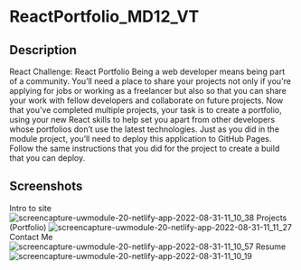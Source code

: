# ReactPortfolio_MD12_VT

## Description

React Challenge: React Portfolio  Being a web developer means being part of a community. You’ll need a place to share your projects not only if you're applying for jobs or working as a freelancer but also so that you can share your work with fellow developers and collaborate on future projects.  Now that you’ve completed multiple projects, your task is to create a portfolio, using your new React skills to help set you apart from other developers whose portfolios don’t use the latest technologies.  Just as you did in the module project, you’ll need to deploy this application to GitHub Pages. Follow the same instructions that you did for the project to create a build that you can deploy. 


## Screenshots

Intro to site
![screencapture-uwmodule-20-netlify-app-2022-08-31-11_10_38](https://user-images.githubusercontent.com/31176226/187750374-33b252cd-083d-4c05-bbba-139f8df3ddfa.png)
Projects (Portfolio)
![screencapture-uwmodule-20-netlify-app-2022-08-31-11_11_27](https://user-images.githubusercontent.com/31176226/187750297-b8072581-4486-4060-96d1-a9d8f64fc265.png)
Contact Me
![screencapture-uwmodule-20-netlify-app-2022-08-31-11_10_57](https://user-images.githubusercontent.com/31176226/187750379-7de1848e-e31b-4699-8b71-e1a6015f45f0.png)
Resume
![screencapture-uwmodule-20-netlify-app-2022-08-31-11_10_19](https://user-images.githubusercontent.com/31176226/187750383-87a8c4f2-a875-47eb-ae58-d14a67e69a66.png)
